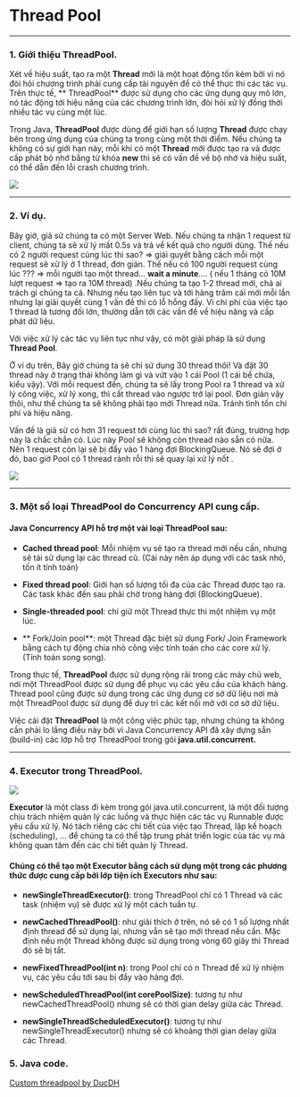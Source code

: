 # Thread Pool

------------

### 1. Giới thiệu ThreadPool.
Xét về hiệu suất, tạo ra một **Thread** mới là một hoạt động tốn kém bởi vì nó đòi hỏi chương trình phải cung cấp tài nguyên để có thể thực thi các tác vụ. Trên thực tế, ** ThreadPool** được sử dụng cho các ứng dụng quy mô lớn, nó tác động tới hiệu năng của các chương trình lớn, đòi hỏi xử lý đồng thời nhiều tác vụ cùng một lúc.

Trong Java, **ThreadPool** được dùng để giới hạn số lượng **Thread** được chạy bên trong ứng dụng của chúng ta trong cùng một thời điểm. Nếu chúng ta không có sự giới hạn này, mỗi khi có một **Thread** mới được tạo ra và được cấp phát bộ nhớ bằng từ khóa **new** thì sẽ có vấn đề về bộ nhớ và hiệu suất, có thể dẫn đến lỗi crash chương trình.

[![](https://batnamv.files.wordpress.com/2017/04/capture2.png?w=344&h=184)](https://batnamv.files.wordpress.com/2017/04/capture2.png?w=344&h=184)


------------



### 2. Ví dụ.

Bây giờ, giả sử chúng ta có một Server Web. Nếu chúng ta nhận 1 request từ client, chúng ta sẽ xử lý mất 0.5s và trả về kết quả cho người dùng. Thế nếu có 2 người request cùng lúc thì sao? => giải quyết bằng cách mỗi một request sẽ xử lý ở 1 thread, đơn giản.
Thế nếu có 100 người request cùng lúc ??? => mỗi người tạo một thread... **wait a minute**.... ( nếu 1 tháng có 10M lượt request => tạo ra 10M thread) .Nếu chúng ta tạo 1-2 thread mới, chả ai trách gì chúng ta cả. Nhưng nếu  tạo liên tục và tới hàng trăm cái mới mỗi lần nhưng lại giải quyết cùng 1 vấn đề thì có lỗ hổng đấy. Vì chi phí của việc tạo 1 thread là tương đối lớn, thường dẫn tới các vấn đề về hiệu năng và cấp phát dữ liệu.

Với việc xử lý các tác vụ liên tục như vậy, có một giải pháp là sử dụng **Thread Pool**.

Ở ví dụ trên, Bây giờ chúng ta sẽ chỉ sử dụng 30 thread thôi! Và đặt 30 thread này ở trạng thái không làm gì và vứt vào 1 cái Pool (1 cái bể chứa, kiểu vậy). Với mỗi request đến, chúng ta sẽ lấy trong Pool ra 1 thread và xử lý công việc, xử lý xong, thì cất thread vào ngược trở lại pool. Đơn giản vậy thôi, như thế chúng ta sẽ không phải tạo mới Thread nữa. Tránh tình tốn chi phí và hiệu năng.

Vấn đề là giả sử có hơn 31 request tới cùng lúc thì sao? rất đúng, trường hợp này là chắc chắn có. Lúc này Pool sẽ không còn thread nào sẵn có nữa. Nên 1 request còn lại sẽ bị đẩy vào 1 hàng đợi BlockingQueue. Nó sẽ đợi ở đó, bao giờ Pool có 1 thread rảnh rỗi thì sẽ quay lại xử lý nốt .


[![](https://batnamv.files.wordpress.com/2017/04/capture11.png)](https://batnamv.files.wordpress.com/2017/04/capture11.png)

------------


### 3. Một số loại ThreadPool do Concurrency API cung cấp.

#### Java Concurrency API hỗ trợ một vài loại ThreadPool sau:

- **Cached thread pool**: Mỗi nhiệm vụ sẽ tạo ra thread mới nếu cần, nhưng sẽ tái sử dụng lại các thread cũ. (Cái này nên áp dụng với các task nhỏ, tốn ít tính toán)

- **Fixed thread pool**: Giới hạn số lượng tối đa của các Thread được tạo ra. Các task khác đến sau phải chờ trong hàng đợi (BlockingQueue).

- **Single-threaded pool**: chỉ giữ một Thread thực thi một nhiệm vụ một lúc.

- ** Fork/Join pool**: một Thread đặc biệt sử dụng Fork/ Join Framework bằng cách tự động chia nhỏ công việc tính toán cho các core xử lý. (Tính toán song song).

Trong thực tế, **ThreadPool** được sử dụng rộng rãi trong các máy chủ web, nơi một ThreadPool được sử dụng để phục vụ các yêu cầu của khách hàng. Thread pool cũng được sử dụng trong các ứng dụng cơ sở dữ liệu nơi mà một ThreadPool được sử dụng để duy trì các kết nối mở với cơ sở dữ liệu.

Việc cài đặt **ThreadPool** là một công việc phức tạp, nhưng chúng ta không cần phải lo lắng điều này bởi vì Java Concurrency API đã xây dựng sẵn (build-in) các lớp hỗ trợ ThreadPool trong gói **java.util.concurrent.**


------------

### 4. Executor trong ThreadPool.

[![](https://gpcoder.com/wp-content/uploads/2018/02/threadpool-executor-service.png)](https://gpcoder.com/wp-content/uploads/2018/02/threadpool-executor-service.png)

**Executor** là một class đi kèm trong gói java.util.concurrent, là một đối tượng chịu trách nhiệm quản lý các luồng và thực hiện các tác vụ Runnable được yêu cầu xử lý. Nó tách riêng các chi tiết của việc tạo Thread, lập kế hoạch (scheduling), … để chúng ta có thể tập trung phát triển logic của tác vụ mà không quan tâm đến các chi tiết quản lý Thread.

#### **Chúng có thể tạo một Executor bằng cách sử dụng một trong các phương thức được cung cấp bởi lớp tiện ích Executors như sau:**

- **newSingleThreadExecutor()**: trong ThreadPool chỉ có 1 Thread và các task (nhiệm vụ) sẽ được xử lý một cách tuần tự.

- **newCachedThreadPool()**: như giải thích ở trên, nó sẽ có 1 số lượng nhất định thread để sử dụng lại, nhưng vẫn sẽ tạo mới thread nếu cần. Mặc định nếu một Thread không được sử dụng trong vòng 60 giây thì Thread đó sẽ bị tắt.

- **newFixedThreadPool(int n)**: trong Pool chỉ có n Thread để xử lý nhiệm vụ, các yêu cầu tới sau bị đẩy vào hàng đợi.

- **newScheduledThreadPool(int corePoolSize)**: tương tự như newCachedThreadPool() nhưng sẽ có thời gian delay giữa các Thread.

- **newSingleThreadScheduledExecutor()**: tương tự như newSingleThreadExecutor() nhưng sẽ có khoảng thời gian delay giữa các Thread.

### 5. Java code.

[Custom threadpool by DucDH](https://github.com/huyductopica/DucDH_Topica/tree/master/BTVN_04/BT2 "Custom threadpool")




